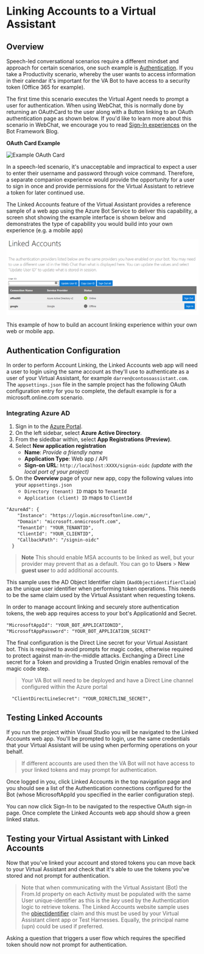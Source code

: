 # Linking Accounts to a Virtual Assistant

## Overview

Speech-led conversational scenarios require a different mindset and approach for certain scenarios, 
one such example is [Authentication](/virtualassistant-authentication.md). 
If you take a Productivity scenario, whereby the user wants to access information in their calendar it's important 
for the VA Bot to have access to a security token (Office 365 for example). 

The first time this scenario executes the Virtual Agent needs to prompt a user for authentication. When using WebChat, this is normally 
done by returning an OAuthCard to the user along with a Button linking to an OAuth authentication page as shown below. 
If you'd like to learn more about this scenario in WebChat, we encourage you to read [Sign-In experiences](https://blog.botframework.com/2018/08/28/sign-in-experiences/) on the Bot Framework Blog.

**OAuth Card Example**

![Example OAuth Card](./media/virtualassistant-LinkedAccountsOAuthCard.png)

In a speech-led scenario, it's unacceptable and impractical to expect a user to enter their username and password through voice command. Therefore, a separate companion experience would provide the opportunity for a user to sign in once and provide permissions for the Virtual Assistant to retrieve a token for later continued use.

The Linked Accounts feature of the Virtual Assistant provides a reference sample of a web app using the Azure Bot Service to deliver this capability, a screen shot showing the example interface is shown below and demonstrates the type of capability you would build into your own experience (e.g. a mobile app)

![Linked Accounts UX](./media/virtualassistant-LinkedAccountsUX.png)

This example of how to build an account linking experience within your own web or mobile app.

## Authentication Configuration

In order to perform Account Linking, the Linked Accounts web app will need a user to login using the same account as they'll use to authenticate as a user of your Virtual Assistant, for example `darren@contosoassistant.com`. 
The ``appsettings.json`` file in the sample project has the following OAuth configuration entry for you to complete, the default example is for a microsoft.online.com scenario.

### Integrating Azure AD

1. Sign in to the [Azure Portal](https://portal.azure.com/).
2. On the left sidebar, select  **Azure Active Directory**.
3. From the sidedbar within, select **App Registrations (Preview)**.
4. Select **New application registration**
   *  **Name**: *Provide a friendly name*
   *  **Application Type**: Web app / API
   *  **Sign-on URL**: `http://localhost:XXXX/signin-oidc` *(update with the local port of your project)*
5. On the **Overview** page of your new app, copy the following values into your `appsettings.json`
   * `Directory (tenant) ID` maps to `TenantId`
   * `Application (client) ID` maps to `ClientId`

```
"AzureAd": {
    "Instance": "https://login.microsoftonline.com/",
    "Domain": "microsoft.onmicrosoft.com",
    "TenantId": "YOUR_TENANTID",
    "ClientId": "YOUR_CLIENTID",
    "CallbackPath": "/signin-oidc"
  }
```

> **Note** This should enable MSA accounts to be linked as well, but your provider may prevent that as a default. You can go to **Users** > **New guest user** to add additional accounts.

This sample uses the AD Object Identifier claim (``AadObjectidentifierClaim``) as the unique user identifier when performing token operations. This needs to be the same claim used by the Virtual Assistant when requesting tokens. 

In order to manage account linking and securely store authentication tokens, the web app requires access to your bot's ApplicationId and Secret.
```
"MicrosoftAppId": "YOUR_BOT_APPLICATIONID",
"MicrosoftAppPassword": "YOUR_BOT_APPLICATION_SECRET" 
```
  
The final configuration is the Direct Line secret for your Virtual Assistant bot.
This is required to avoid prompts for magic codes, otherwise required to protect against man-in-the-middle attacks. 
Exchanging a Direct Line secret for a Token and providing a Trusted Origin enables removal of the magic code step.

> Your VA Bot will need to be deployed and have a Direct Line channel configured within the Azure portal

```
  "ClientDirectLineSecret": "YOUR_DIRECTLINE_SECRET",
```
## Testing Linked Accounts

If you run the project within Visual Studio you will be navigated to the Linked Accounts web app. 
You'll be prompted to login, use the same credentials that your Virtual Assistant will be using when performing operations on your behalf. 

> If different accounts are used then the VA Bot will not have access to your linked tokens and may prompt for authentication.

Once logged in you, click Linked Accounts in the top navigation page and you should see a list of the Authentication connections configured for the Bot 
(whose MicrosoftAppId you specified in the earlier configuration step).

You can now click Sign-In to be navigated to the respective OAuth sign-in page. Once complete the Linked Accounts web app should show a green linked status.

## Testing your Virtual Assistant with Linked Accounts

Now that you've linked your account and stored tokens you can move back to your Virtual Assistant and check that it's able to use the tokens you've stored and not prompt for authentication.

> Note that when communicating with the Virtual Assistant (Bot) the From.Id property on each Activity must be populated with the same User unique-identifier as this is the *key* used by the Authentication logic to retrieve tokens. 
> The Linked Accounts website sample uses the [objectidentifier](https://docs.microsoft.com/en-us/azure/architecture/multitenant-identity/claims) claim and this must be used by your Virtual Assistant client app or Test Harnesses. 
> Equally, the principal name (upn) could be used if preferred.

Asking a question that triggers a user flow which requires the specified token should now not prompt for authentication.
